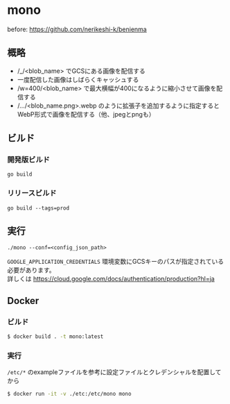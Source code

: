 # mono
before: https://github.com/nerikeshi-k/benienma

## 概略
- /_/&lt;blob_name&gt; でGCSにある画像を配信する
- 一度配信した画像はしばらくキャッシュする
- /w=400/&lt;blob_name&gt; で最大横幅が400になるように縮小させて画像を配信する
- /.../&lt;blob_name.png&gt;.webp のように拡張子を追加するように指定するとWebP形式で画像を配信する（他、jpegとpngも）

## ビルド

### 開発版ビルド
`go build`

### リリースビルド
`go build --tags=prod`

## 実行
`./mono --conf=<config_json_path>`  
  
`GOOGLE_APPLICATION_CREDENTIALS` 環境変数にGCSキーのパスが指定されている必要があります。  
詳しくは https://cloud.google.com/docs/authentication/production?hl=ja  

## Docker

### ビルド

```sh
$ docker build . -t mono:latest
```

### 実行
`/etc/*` のexampleファイルを参考に設定ファイルとクレデンシャルを配置してから

```sh
$ docker run -it -v ./etc:/etc/mono mono
```
